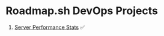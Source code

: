 # Roadmap.sh DevOps Projects

1. [Server Performance Stats](https://roadmap.sh/projects/server-stats) ✅
